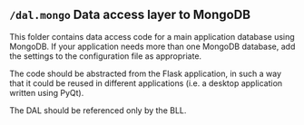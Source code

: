 ## `/dal.mongo` Data access layer to MongoDB

This folder contains data access code for a main application database using MongoDB.
If your application needs more than one MongoDB database, add the settings to the configuration file as appropriate. 

The code should be abstracted from the Flask application, in such a way that it could be reused in 
different applications (i.e. a  desktop application written using PyQt).

The DAL should be referenced only by the BLL.